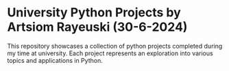 # University Python Projects by Artsiom Rayeuski (30-6-2024)

This repository showcases a collection of python projects completed during my time at university. Each project represents an exploration into various topics and applications in Python.

